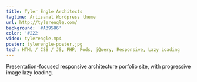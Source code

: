 ```yaml
---
title: Tyler Engle Architects
tagline: Artisanal Wordpress theme
url: http://tylerengle.com/
background: '#A39586'
color: '#222'
video: tylerengle.mp4
poster: tylerengle-poster.jpg
tech: HTML / CSS / JS, PHP, Pods, jQuery, Responsive, Lazy Loading
---
```


Presentation-focused responsive architecture porfolio site, with progressive image lazy loading.
